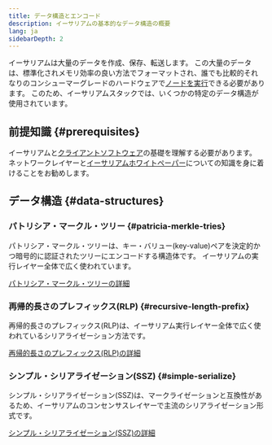 ```yaml
---
title: データ構造とエンコード
description: イーサリアムの基本的なデータ構造の概要
lang: ja
sidebarDepth: 2
---
```


イーサリアムは大量のデータを作成、保存、転送します。 この大量のデータは、標準化されメモリ効率の良い方法でフォーマットされ、誰でも比較的それなりのコンシューマーグレードのハードウェアで[ノードを実行](/run-a-node/)できる必要があります。 このため、イーサリアムスタックでは、いくつかの特定のデータ構造が使用されています。

## 前提知識 \{#prerequisites}

イーサリアムと[クライアントソフトウェア](/developers/docs/nodes-and-clients/)の基礎を理解する必要があります。 ネットワークレイヤーと[イーサリアムホワイトペーパー](/whitepaper/)についての知識を身に着けることをお勧めします。

## データ構造 \{#data-structures}

### パトリシア・マークル・ツリー \{#patricia-merkle-tries}

パトリシア・マークル・ツリーは、キー・バリュー(key-value)ペアを決定的かつ暗号的に認証されたツリーにエンコードする構造体です。 イーサリアムの実行レイヤー全体で広く使われています。

[パトリシア・マークル・ツリーの詳細](/developers/docs/data-structures-and-encoding/patricia-merkle-trie)

### 再帰的長さのプレフィックス(RLP) \{#recursive-length-prefix}

再帰的長さのプレフィックス(RLP)は、イーサリアム実行レイヤー全体で広く使われているシリアライゼーション方法です。

[再帰的長さのプレフィックス(RLP)の詳細](/developers/docs/data-structures-and-encoding/rlp)

### シンプル・シリアライゼーション(SSZ) \{#simple-serialize}

シンプル・シリアライゼーション(SSZ)は、マークライゼーションと互換性があるため、イーサリアムのコンセンサスレイヤーで主流のシリアライゼーション形式です。

[シンプル・シリアライゼーション(SSZ)の詳細](/developers/docs/data-structures-and-encoding/ssz)
